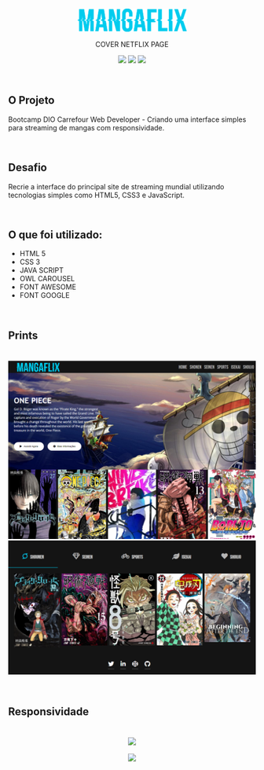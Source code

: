 <p align="center">
  <img src="img/logo.png" allign="center"/>
</p>


<p align="center">
COVER NETFLIX PAGE
</p>

<p align="center">
<img src="https://img.shields.io/badge/HTML5-E34F26?style=for-the-badge&logo=html5&logoColor=white">
<img src="https://img.shields.io/badge/CSS3-1572B6?style=for-the-badge&logo=css3&logoColor=white">
<img src="https://img.shields.io/badge/JavaScript-323330?style=for-the-badge&logo=javascript&logoColor=F7DF1E">
</p>


<br>

## O Projeto
Bootcamp DIO Carrefour Web Developer - Criando uma interface simples para streaming de mangas com responsividade.

<br>

## Desafio
Recrie a interface do principal site de streaming mundial utilizando tecnologias simples como HTML5, CSS3 e JavaScript. 

<br>

## O que foi utilizado:
  * HTML 5
  * CSS 3
  * JAVA SCRIPT
  * OWL CAROUSEL
  * FONT AWESOME
  * FONT GOOGLE

<br>

## Prints
#

<p align="center">
  <img src="img/prt-01.png"/>
   <img src="img/prt-02.png"/>
</p>

<br>

## Responsividade
#

<p align="center">
  <img src="img/mangaflix-site.gif"/>
</p>

<p align="center">
  <img src="img/mangaflix-site-responsivo.gif"/>
</p>

